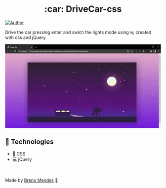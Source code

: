 <h1 align='center'> :car: DriveCar-css </h1>

 [![Author](https://img.shields.io/badge/author-Breno%20Mendes-blue)](https://github.com/Brenox889)
 
 Drive the car pressing enter and swich the lights mode using w, created with css and jQuery
 
 ![Img](https://github.com/Brenox889/css-challenges/blob/master/DriveCar-css/.github/DrivingCar.gif)
 
 ## :robot: Technologies
 
 - :art: CSS
 - :computer: jQuery
 
 <br>
 
 Made by [Breno Mendes](https://www.linkedin.com/in/breno-mendes-14206318a/) :bat:

